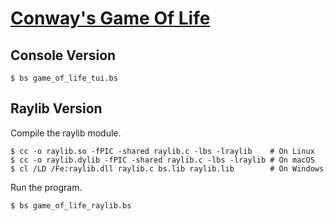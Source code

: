 # [Conway's Game Of Life](https://en.wikipedia.org/wiki/Conway%27s_Game_of_Life)

## Console Version

```console
$ bs game_of_life_tui.bs
```

## Raylib Version
Compile the raylib module.

```console
$ cc -o raylib.so -fPIC -shared raylib.c -lbs -lraylib    # On Linux
$ cc -o raylib.dylib -fPIC -shared raylib.c -lbs -lraylib # On macOS
$ cl /LD /Fe:raylib.dll raylib.c bs.lib raylib.lib        # On Windows
```

Run the program.

```console
$ bs game_of_life_raylib.bs
```
